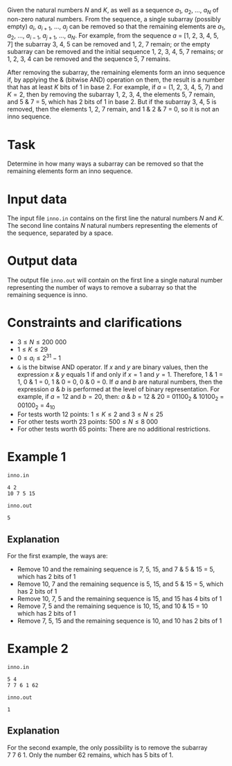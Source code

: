 Given the natural numbers $N$ and $K$, as well as a sequence $a_1$, $a_2$, $\dots$, $a_N$ of non-zero natural numbers. From the sequence, a single subarray (possibly empty) $a_i$, $a_{i + 1}$, $\dots$, $a_j$ can be removed so that the remaining elements are $a_1$, $a_2$, $\dots$, $a_{i - 1}$, $a_{j + 1}$, $\dots$, $a_N$. For example, from the sequence $a$ = [$1$, $2$, $3$, $4$, $5$, $7$] the subarray $3$, $4$, $5$ can be removed and $1$, $2$, $7$ remain; or the empty subarray can be removed and the initial sequence $1$, $2$, $3$, $4$, $5$, $7$ remains; or $1$, $2$, $3$, $4$ can be removed and the sequence $5$, $7$ remains.

After removing the subarray, the remaining elements form an inno sequence if, by applying the & (bitwise AND) operation on them, the result is a number that has at least $K$ bits of $1$ in base $2$. For example, if $a$ = ($1$, $2$, $3$, $4$, $5$, $7$) and $K = 2$, then by removing the subarray $1$, $2$, $3$, $4$, the elements $5$, $7$ remain, and $5$ & $7$ = $5$, which has $2$ bits of $1$ in base $2$. But if the subarray $3$, $4$, $5$ is removed, then the elements $1$, $2$, $7$ remain, and $1$ & $2$ & $7$ = $0$, so it is not an inno sequence.

# Task

Determine in how many ways a subarray can be removed so that the remaining elements form an inno sequence.

# Input data

The input file `inno.in` contains on the first line the natural numbers $N$ and $K$. The second line contains $N$ natural numbers representing the elements of the sequence, separated by a space.

# Output data

The output file `inno.out` will contain on the first line a single natural number representing the number of ways to remove a subarray so that the remaining sequence is inno.

# Constraints and clarifications

* $3 \leq N \leq 200\ 000$
* $1 \leq K \leq 29$
* $0 \leq a_i \leq 2^{31} - 1$
* `&` is the bitwise AND operator. If $x$ and $y$ are binary values, then the expression $x$ & $y$ equals $1$ if and only if $x = 1$ and $y = 1$. Therefore, $1$ & $1$ = $1$, $0$ & $1$ = $0$, $1$ & $0$ = $0$, $0$ & $0$ = $0$. If $a$ and $b$ are natural numbers, then the expression $a$ & $b$ is performed at the level of binary representation. For example, if $a = 12$ and $b = 20$, then: $a$ & $b$ = $12$ & $20$ = $01100_{2}$ & $10100_{2}$ = $00100_{2}$ = $4_{10}$
* For tests worth $12$ points: $1 \leq K \leq 2$ and $3 \leq N \leq 25$
* For other tests worth $23$ points: $500 \leq N \leq 8\ 000$
* For other tests worth $65$ points: There are no additional restrictions.

# Example 1

`inno.in`
```
4 2
10 7 5 15
```

`inno.out`
```
5
```

## Explanation

For the first example, the ways are:

* Remove $10$ and the remaining sequence is $7$, $5$, $15$, and $7$ & $5$ & $15$ = $5$, which has $2$ bits of $1$
* Remove $10$, $7$ and the remaining sequence is $5$, $15$, and $5$ & $15$ = $5$, which has $2$ bits of $1$
* Remove $10$, $7$, $5$ and the remaining sequence is $15$, and $15$ has $4$ bits of $1$
* Remove $7$, $5$ and the remaining sequence is $10$, $15$, and $10$ & $15$ = $10$ which has $2$ bits of $1$
* Remove $7$, $5$, $15$ and the remaining sequence is $10$, and $10$ has $2$ bits of $1$

# Example 2

`inno.in`
```
5 4
7 7 6 1 62
```

`inno.out`
```
1
```

## Explanation

For the second example, the only possibility is to remove the subarray $7 \ 7 \ 6 \ 1$. Only the number $62$ remains, which has $5$ bits of $1$.
